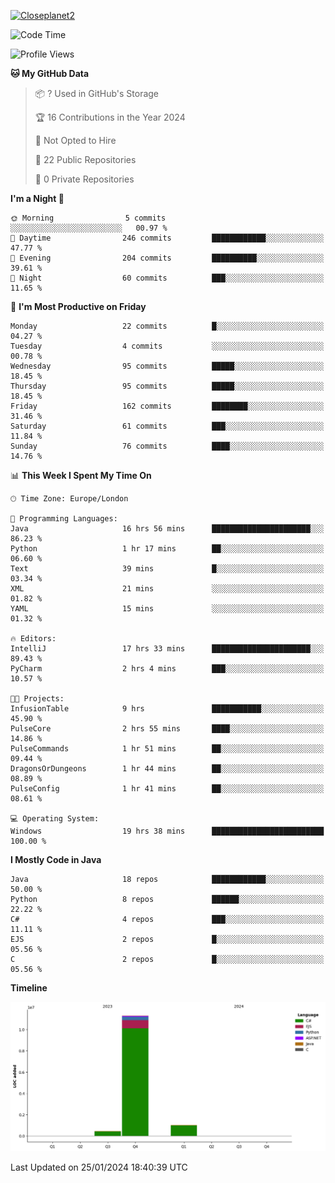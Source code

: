 [![Closeplanet2](https://github-readme-stats.vercel.app/api?username=Closeplanet2&show_icons=true&theme=tokyonight&count_private=true)]([https://github.com/Closeplanet2])

<!--START_SECTION:waka-->
![Code Time](http://img.shields.io/badge/Code%20Time-331%20hrs%2038%20mins-blue)

![Profile Views](http://img.shields.io/badge/Profile%20Views-0-blue)

**🐱 My GitHub Data** 

> 📦 ? Used in GitHub's Storage 
 > 
> 🏆 16 Contributions in the Year 2024
 > 
> 🚫 Not Opted to Hire
 > 
> 📜 22 Public Repositories 
 > 
> 🔑 0 Private Repositories 
 > 
**I'm a Night 🦉** 

```text
🌞 Morning                5 commits           ░░░░░░░░░░░░░░░░░░░░░░░░░   00.97 % 
🌆 Daytime                246 commits         ████████████░░░░░░░░░░░░░   47.77 % 
🌃 Evening                204 commits         ██████████░░░░░░░░░░░░░░░   39.61 % 
🌙 Night                  60 commits          ███░░░░░░░░░░░░░░░░░░░░░░   11.65 % 
```
📅 **I'm Most Productive on Friday** 

```text
Monday                   22 commits          █░░░░░░░░░░░░░░░░░░░░░░░░   04.27 % 
Tuesday                  4 commits           ░░░░░░░░░░░░░░░░░░░░░░░░░   00.78 % 
Wednesday                95 commits          █████░░░░░░░░░░░░░░░░░░░░   18.45 % 
Thursday                 95 commits          █████░░░░░░░░░░░░░░░░░░░░   18.45 % 
Friday                   162 commits         ████████░░░░░░░░░░░░░░░░░   31.46 % 
Saturday                 61 commits          ███░░░░░░░░░░░░░░░░░░░░░░   11.84 % 
Sunday                   76 commits          ████░░░░░░░░░░░░░░░░░░░░░   14.76 % 
```


📊 **This Week I Spent My Time On** 

```text
🕑︎ Time Zone: Europe/London

💬 Programming Languages: 
Java                     16 hrs 56 mins      ██████████████████████░░░   86.23 % 
Python                   1 hr 17 mins        ██░░░░░░░░░░░░░░░░░░░░░░░   06.60 % 
Text                     39 mins             █░░░░░░░░░░░░░░░░░░░░░░░░   03.34 % 
XML                      21 mins             ░░░░░░░░░░░░░░░░░░░░░░░░░   01.82 % 
YAML                     15 mins             ░░░░░░░░░░░░░░░░░░░░░░░░░   01.32 % 

🔥 Editors: 
IntelliJ                 17 hrs 33 mins      ██████████████████████░░░   89.43 % 
PyCharm                  2 hrs 4 mins        ███░░░░░░░░░░░░░░░░░░░░░░   10.57 % 

🐱‍💻 Projects: 
InfusionTable            9 hrs               ███████████░░░░░░░░░░░░░░   45.90 % 
PulseCore                2 hrs 55 mins       ████░░░░░░░░░░░░░░░░░░░░░   14.86 % 
PulseCommands            1 hr 51 mins        ██░░░░░░░░░░░░░░░░░░░░░░░   09.44 % 
DragonsOrDungeons        1 hr 44 mins        ██░░░░░░░░░░░░░░░░░░░░░░░   08.89 % 
PulseConfig              1 hr 41 mins        ██░░░░░░░░░░░░░░░░░░░░░░░   08.61 % 

💻 Operating System: 
Windows                  19 hrs 38 mins      █████████████████████████   100.00 % 
```

**I Mostly Code in Java** 

```text
Java                     18 repos            ████████████░░░░░░░░░░░░░   50.00 % 
Python                   8 repos             ██████░░░░░░░░░░░░░░░░░░░   22.22 % 
C#                       4 repos             ███░░░░░░░░░░░░░░░░░░░░░░   11.11 % 
EJS                      2 repos             █░░░░░░░░░░░░░░░░░░░░░░░░   05.56 % 
C                        2 repos             █░░░░░░░░░░░░░░░░░░░░░░░░   05.56 % 
```



**Timeline**

![Lines of Code chart](https://raw.githubusercontent.com/Closeplanet2/Closeplanet2/main/assets/bar_graph.png)


 Last Updated on 25/01/2024 18:40:39 UTC
<!--END_SECTION:waka-->
